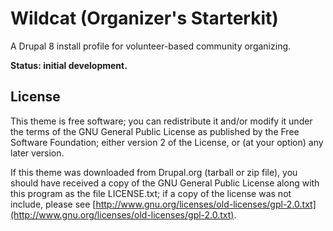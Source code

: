 # Wildcat (Organizer's Starterkit)

A Drupal 8 install profile for volunteer-based community organizing.

**Status: initial development.**

## License

This theme is free software; you can redistribute it and/or modify it under the
terms of the GNU General Public License as published by the Free Software
Foundation; either version 2 of the License, or (at your option) any later
version.

If this theme was downloaded from Drupal.org (tarball or zip file), you should
have received a copy of the GNU General Public License along with this program
as the file LICENSE.txt; if a copy of the license was not include, please see
[http://www.gnu.org/licenses/old-licenses/gpl-2.0.txt](http://www.gnu.org/licenses/old-licenses/gpl-2.0.txt).
